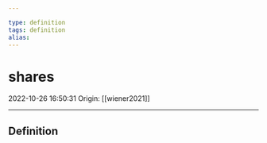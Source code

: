 ```yaml
---

type: definition
tags: definition
alias:
---
```


# shares

2022-10-26 16:50:31
Origin: [[wiener2021]]

---

## Definition
